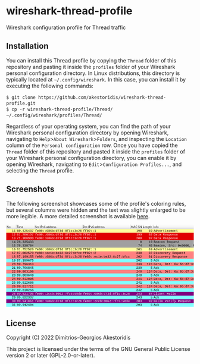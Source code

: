 # wireshark-thread-profile

Wireshark configuration profile for Thread traffic


## Installation

You can install this Thread profile by copying the `Thread` folder of this repository and pasting it inside the `profiles` folder of your Wireshark personal configuration directory.
In Linux distributions, this directory is typically located at `~/.config/wireshark`.
In this case, you can install it by executing the following commands:
```console
$ git clone https://github.com/akestoridis/wireshark-thread-profile.git
$ cp -r wireshark-thread-profile/Thread/ ~/.config/wireshark/profiles/Thread/
```
Regardless of your operating system, you can find the path of your Wireshark personal configuration directory by opening Wireshark, navigating to `Help`>`About Wireshark`>`Folders`, and inspecting the `Location` column of the `Personal configuration` row.
Once you have copied the `Thread` folder of this repository and pasted it inside the `profiles` folder of your Wireshark personal configuration directory, you can enable it by opening Wireshark, navigating to `Edit`>`Configuration Profiles...`, and selecting the `Thread` profile.


## Screenshots

The following screenshot showcases some of the profile's coloring rules, but several columns were hidden and the text was slightly enlarged to be more legible. A more detailed screenshot is available [here](screenshot-wide.png).

<img src="screenshot-narrow.png">


## License

Copyright (C) 2022 Dimitrios-Georgios Akestoridis

This project is licensed under the terms of the GNU General Public License version 2 or later (GPL-2.0-or-later).

